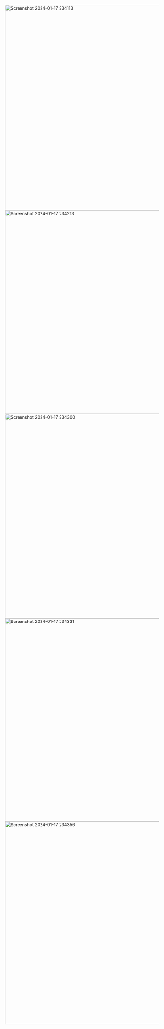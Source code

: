 <img width="670" alt="Screenshot 2024-01-17 234113" src="https://github.com/JeffreyField123/Real-Italian-Pizza-Parlor-Website/assets/135449242/5543a816-a38a-4f33-9bae-d6808f1703fb">
<img width="666" alt="Screenshot 2024-01-17 234213" src="https://github.com/JeffreyField123/Real-Italian-Pizza-Parlor-Website/assets/135449242/f28ee2de-fa4a-4621-aabf-9c67e79db5a3">
<img width="667" alt="Screenshot 2024-01-17 234300" src="https://github.com/JeffreyField123/Real-Italian-Pizza-Parlor-Website/assets/135449242/a53ae5f7-ec18-46a8-a0c0-e2a2e2ea4208">
<img width="664" alt="Screenshot 2024-01-17 234331" src="https://github.com/JeffreyField123/Real-Italian-Pizza-Parlor-Website/assets/135449242/e36b978a-462e-4c54-9726-ad29476a8cfe">



<img width="662" alt="Screenshot 2024-01-17 234356" src="https://github.com/JeffreyField123/Real-Italian-Pizza-Parlor-Website/assets/135449242/e18f22c1-0077-4ad3-877c-524a5c633587">
